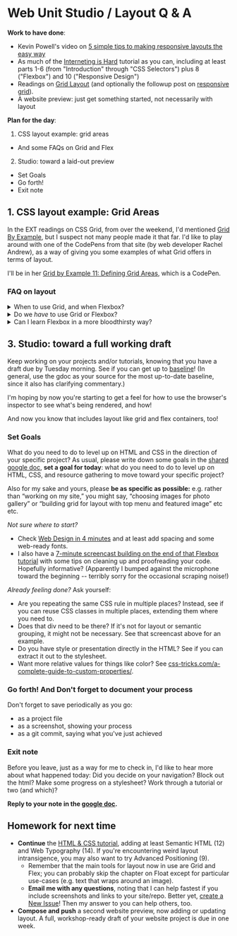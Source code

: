 # Web Unit Studio / Layout Q & A

**Work to have done**:

* Kevin Powell's video on [5 simple tips to making responsive layouts the easy way](https://www.youtube.com/watch?v=VQraviuwbzU&list=PL4-IK0AVhVjM6kuUoUexfmnD8vHtZkXdd&index=4)
* As much of the [Interneting is Hard](https://internetingishard.netlify.app/html-and-css/) tutorial as you can, including at least parts 1-6 (from "Introduction" through "CSS Selectors") plus 8 ("Flexbox") and 10 ("Responsive Design")
* Readings on [Grid Layout](https://medium.com/deemaze-software/css-grid-layout-crossed-sections-fca9e956e725) (and optionally the followup post on [responsive grid](https://medium.com/deemaze-software/css-grid-responsive-layouts-and-components-eee1badd5a2f)).
* A website preview: just get something started, not necessarily with layout

**Plan for the day**:

1. CSS layout example: grid areas
  * And some FAQs on Grid and Flex
2. Studio: toward a laid-out preview
  * Set Goals
  * Go forth!
  * Exit note




## 1. CSS layout example: Grid Areas

In the EXT readings on CSS Grid, from over the weekend, I'd mentioned [Grid By Example](https://gridbyexample.com/learn), but I suspect not many people made it that far. I'd like to play around with one of the CodePens from that site (by web developer Rachel Andrew), as a way of giving you some examples of what Grid offers in terms of layout.

I'll be in her [Grid by Example 11: Defining Grid Areas](https://codepen.io/rachelandrew/pen/oXKgoQ?editors=1100), which is a CodePen.

<!-- Points to hit:

* We can easily stretch the header or the sidebar
* grid-template-columns: repeat(3, 120px);
* grid-template-columns: 120px 1fr;
* We can make the Content area its own grid (though NB that it's helpful to exclude the title of the section, so we'd need a wrapper)
* grid-template-columns: repeat(autofit, 120px)
  grid-template-rows: minmax(120px, max-content)

-->


### FAQ on layout

<details><summary>When to use Grid, and when Flexbox?</summary>

<p>Generally speaking, if you only have one dimension (one row, or one column), Flexbox is your friend. To put that another way: use <a href="https://ishadeed.com/article/grid-layout-flexbox-components/">Grid for layout, Flexbox for components</a>. (That link goes to a nice explanation, with examples, of when you'd want to use which.) Some things really are harder with Grid!</p>

<p>And remember that HTML is often about nesting boxes inside boxes: there's no reason you can't have a flexbox inside a gridbox.</p>
</details>

<details><summary>Do we <em>have</em> to use Grid or Flexbox?</summary>

<p>Not at all! That said, I do recommend expressing widths and heights through responsive units (<code>em</code>, <code>rem</code>, <code>%</code>, <code>vh</code>, and <code>vw</code>) or via <code>min-</code> and <code>max-</code> rules, rather than in absolute terms. As Powell explained, this means you'll get scaling effects as the viewport changes size. To get a horizontal centering effect, you can usually use <code>margin: 0 auto;</code> on any block element with a declared width, or <code>text-align: center;</code> on any inline element, and you should be good to go.</p>

<p>That said, for dynamically adjusting space between elements, and especially for centering things vertically, these new layout tools are definitely your friends.</p>
</details>

<details><summary>Can I learn Flexbox in a more bloodthirsty way?</summary>

<p>Try <a href="https://flexboxzombies.com/">Flexbox Zombies</a>, an interactive course that's currently free. In it, you imagine the flex layout as aiming a crossbow at undead monsters: you have to position the targets using CSS rules to survive. It's kind of slow-paced, but that's because it's filled with challenges for you to solve, with the idea being that typing out the rules many times will make them second-nature by the end.</p>
</details>


## 3. Studio: toward a full working draft

Keep working on your projects and/or tutorials, knowing that you have a draft due by Tuesday morning. See if you can get up to [baseline](https://bit.ly/cdm{{site.course.slugterm}}-notes#heading=h.5bpexk6at73l)! (In general, use the gdoc as your source for the most up-to-date baseline, since it also has clarifying commentary.)

I'm hoping by now you're starting to get a feel for how to use the browser's inspector to see what's being rendered, and how!

And now you know that includes layout like grid and flex containers, too!


### Set Goals

What do you need to do to level up on HTML and CSS in the direction of your specific project? As usual, please write down some goals in the [shared google doc](https://bit.ly/cdm{{site.course.slugterm}}-notes), **set a goal for today**: what do you need to do to level up on HTML, CSS, and resource gathering to move toward your specific project?

<div class="alert alert-info">
Also for my sake and yours, please <strong>be as specific as possible:</strong> e.g. rather than “working on my site,” you might say, “choosing images for photo gallery” or “building grid for layout with top menu and featured image” etc etc.
</div>

*Not sure where to start?*
  - Check [Web Design in 4 minutes](http://jgthms.com/web-design-in-4-minutes) and at least add spacing and some web-ready fonts.
  - I also have a [7-minute screencast building on the end of that Flexbox tutorial](https://pitt.hosted.panopto.com/Panopto/Pages/Viewer.aspx?id=9171fa85-be27-437d-99b9-acfa00f44a4f) with some tips on cleaning up and proofreading your code. Hopefully informative? (Apparently I bumped against the microphone toward the beginning -- terribly sorry for the occasional scraping noise!)

*Already feeling done?* Ask yourself:
  - Are you repeating the same CSS rule in multiple places? Instead, see if you can reuse CSS classes in multiple places, extending them where you need to.
  - Does that div need to be there? If it's not for layout or semantic grouping, it might not be necessary. See that screencast above for an example.
  - Do you have style or presentation directly in the HTML? See if you can extract it out to the stylesheet.
  - Want more relative values for things like color? See [css-tricks.com/a-complete-guide-to-custom-properties/](https://css-tricks.com/a-complete-guide-to-custom-properties/).




### Go forth! And Don't forget to document your process

<div class="alert alert-success">
Don't forget to save periodically as you go:
 <ul>
   <li>as a project file</li>
   <li>as a screenshot, showing your process</li>
   <li>as a git commit, saying what you've just achieved</li>
 </ul>
</div>

### Exit note

Before you leave, just as a way for me to check in, I'd like to hear more about what happened today: Did you decide on your navigation? Block out the html? Make some progress on a stylesheet? Work through a tutorial or two (and which)?

<strong>Reply to your note in the <a href="http://bit.ly/cdm{{site.course.slugterm}}-notes">google doc</a>.</strong>

## Homework for next time

* **Continue** the [HTML &amp; CSS tutorial](https://internetingishard.netlify.app/html-and-css/), adding at least Semantic HTML (12) and Web Typography (14). If you're encountering weird layout intransigence, you may also want to try Advanced Positioning (9).
  - Remember that the main tools for layout now in use are Grid and Flex; you can probably skip the chapter on Float except for particular use-cases (e.g. text that wraps around an image).
  - **Email me with any questions**, noting that I can help fastest if you include screenshots and links to your site/repo. Better yet, [create a New Issue]({{site.github.issues_url}}/new/choose)! Then my answer to you can help others, too.
* **Compose and push** a second website preview, now adding or updating layout. A full, workshop-ready draft of your website project is due in one week.